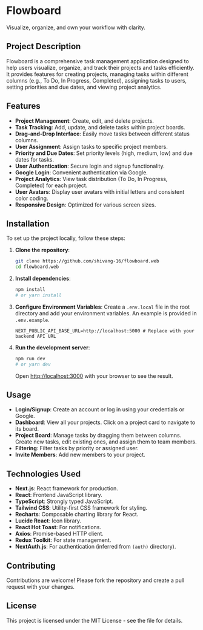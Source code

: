 # Flowboard

Visualize, organize, and own your workflow with clarity.

## Project Description

Flowboard is a comprehensive task management application designed to help users visualize, organize, and track their projects and tasks efficiently. It provides features for creating projects, managing tasks within different columns (e.g., To Do, In Progress, Completed), assigning tasks to users, setting priorities and due dates, and viewing project analytics.

## Features

- **Project Management**: Create, edit, and delete projects.
- **Task Tracking**: Add, update, and delete tasks within project boards.
- **Drag-and-Drop Interface**: Easily move tasks between different status columns.
- **User Assignment**: Assign tasks to specific project members.
- **Priority and Due Dates**: Set priority levels (high, medium, low) and due dates for tasks.
- **User Authentication**: Secure login and signup functionality.
- **Google Login**: Convenient authentication via Google.
- **Project Analytics**: View task distribution (To Do, In Progress, Completed) for each project.
- **User Avatars**: Display user avatars with initial letters and consistent color coding.
- **Responsive Design**: Optimized for various screen sizes.

## Installation

To set up the project locally, follow these steps:

1.  **Clone the repository**:
    ```bash
    git clone https://github.com/shivang-16/flowboard.web
    cd flowboard.web
    ```

2.  **Install dependencies**:
    ```bash
    npm install
    # or yarn install
    ```

3.  **Configure Environment Variables**:
    Create a `.env.local` file in the root directory and add your environment variables. An example is provided in `.env.example`.
    ```
    NEXT_PUBLIC_API_BASE_URL=http://localhost:5000 # Replace with your backend API URL
    ```

4.  **Run the development server**:
    ```bash
    npm run dev
    # or yarn dev
    ```

    Open [http://localhost:3000](http://localhost:3000) with your browser to see the result.

## Usage

-   **Login/Signup**: Create an account or log in using your credentials or Google.
-   **Dashboard**: View all your projects. Click on a project card to navigate to its board.
-   **Project Board**: Manage tasks by dragging them between columns. Create new tasks, edit existing ones, and assign them to team members.
-   **Filtering**: Filter tasks by priority or assigned user.
-   **Invite Members**: Add new members to your project.

## Technologies Used

-   **Next.js**: React framework for production.
-   **React**: Frontend JavaScript library.
-   **TypeScript**: Strongly typed JavaScript.
-   **Tailwind CSS**: Utility-first CSS framework for styling.
-   **Recharts**: Composable charting library for React.
-   **Lucide React**: Icon library.
-   **React Hot Toast**: For notifications.
-   **Axios**: Promise-based HTTP client.
-   **Redux Toolkit**: For state management.
-   **NextAuth.js**: For authentication (inferred from `(auth)` directory).

## Contributing

Contributions are welcome! Please fork the repository and create a pull request with your changes.

## License

This project is licensed under the MIT License - see the <mcfile name="LICENSE" path="LICENSE"></mcfile> file for details.